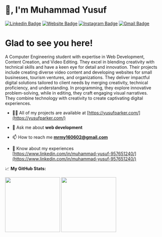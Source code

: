 # 👋, I'm Muhammad Yusuf

[![Linkedin Badge](https://img.shields.io/badge/-LinkedIn-0e76a8?style=flat&logo=Linkedin&logoColor=white)](https://www.linkedin.com/in/muhammad-yusuf-957651240/)
[![Website Badge](https://img.shields.io/badge/Website-3b5998?style=flat&logo=google-chrome&logoColor=white)](http://yusufparker.com/)
[![Instagram Badge](https://img.shields.io/badge/-Instagram-e4405f?style=flat&logo=Instagram&logoColor=white)](https://www.instagram.com/yusuf_parker/)
[![Gmail Badge](https://img.shields.io/badge/Gmail-D14836?style=flat&logo=gmail&logoColor=white)](mailto:mrmy160602@gmail.com)

# Glad to see you here!
A Computer Engineering student with expertise in Web Development, Content Creation, and Video Editing. They excel in blending creativity with technical skills and have a keen eye for detail and innovation. Their projects include creating diverse video content and developing websites for small businesses, tourism ventures, and organizations. They deliver impactful digital solutions tailored to client needs by merging creativity, technical proficiency, and understanding. In programming, they explore innovative problem-solving, while in editing, they craft engaging visual narratives. They combine technology with creativity to create captivating digital experiences.


- 👨‍💻 All of my projects are available at [https://yusufparker.com/](https://yusufparker.com/)

- 💬 Ask me about **web development**

- 📫 How to reach me **mrmy160602@gmail.com**

- 📄 Know about my experiences [https://www.linkedin.com/in/muhammad-yusuf-957651240/](https://www.linkedin.com/in/muhammad-yusuf-957651240/)

📈 **My GitHub Stats:**
<p>
  <img height="180em" src="https://github-readme-stats.vercel.app/api?username=yusufparker&show_icons=true&hide_border=true&count_private=true&show_icons=true&include_all_commits=true" />
  <img height="180em" src="https://github-readme-stats.vercel.app/api/top-langs/?username=yusufparker&show_icons=true&hide_border=true&layout=compact&langs_count=10"/>
</p>
